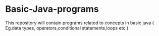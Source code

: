 # Basic-Java-programs
This repository will contain programs related to concepts in basic java ( Eg.data types, operators,conditional statements,loops etc )
